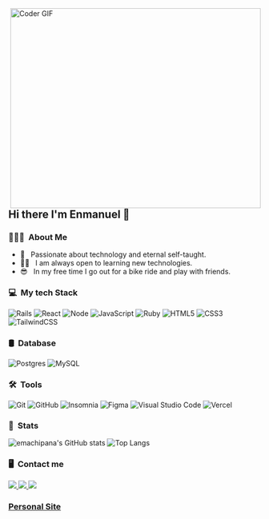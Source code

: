 <img align="right" src="https://media.giphy.com/media/SWoSkN6DxTszqIKEqv/giphy.gif" alt="Coder GIF" width="500" height="400">
<h2>Hi there I'm Enmanuel 👋</h2>

<h3> 👨🏻‍💻 &nbsp;About Me </h3>

- 🧠 &nbsp; Passionate about technology and eternal self-taught.
- 👨‍💻 &nbsp; I am always open to learning new technologies.
- 😎 &nbsp; In my free time I go out for a bike ride and play with friends.

<h3>💻 &nbsp;My tech Stack </h3>

![Rails](https://img.shields.io/badge/rails-%23CC0000.svg?style=for-the-badge&logo=ruby-on-rails&logoColor=white)
![React](https://img.shields.io/badge/react-%2320232a.svg?style=for-the-badge&logo=react&logoColor=%2361DAFB)
![Node](https://img.shields.io/badge/node-%2320232a.svg?style=for-the-badge&logo=node&logoColor=%2361DAFB)
![JavaScript](https://img.shields.io/badge/javascript-%23323330.svg?style=for-the-badge&logo=javascript&logoColor=%23F7DF1E)
![Ruby](https://img.shields.io/badge/ruby-%23CC342D.svg?style=for-the-badge&logo=ruby&logoColor=white)
![HTML5](https://img.shields.io/badge/html5-%23E34F26.svg?style=for-the-badge&logo=html5&logoColor=white)
![CSS3](https://img.shields.io/badge/css3-%231572B6.svg?style=for-the-badge&logo=css3&logoColor=white)
![TailwindCSS](https://img.shields.io/badge/tailwindcss-%2338B2AC.svg?style=for-the-badge&logo=tailwind-css&logoColor=white)

<h3>🛢 &nbsp;Database </h3>

![Postgres](https://img.shields.io/badge/postgres-%23316192.svg?style=for-the-badge&logo=postgresql&logoColor=white)
![MySQL](https://img.shields.io/badge/mysql-%2300f.svg?style=for-the-badge&logo=mysql&logoColor=white)

<h3>🛠 &nbsp;Tools </h3>

![Git](https://img.shields.io/badge/git-%23F05033.svg?style=for-the-badge&logo=git&logoColor=white)
![GitHub](https://img.shields.io/badge/github-%23121011.svg?style=for-the-badge&logo=github&logoColor=white)
![Insomnia](https://img.shields.io/badge/Insomnia-black?style=for-the-badge&logo=insomnia&logoColor=5849BE)
![Figma](https://img.shields.io/badge/figma-%23F24E1E.svg?style=for-the-badge&logo=figma&logoColor=white)
![Visual Studio Code](https://img.shields.io/badge/Visual%20Studio%20Code-0078d7.svg?style=for-the-badge&logo=visual-studio-code&logoColor=white)
![Vercel](https://img.shields.io/badge/vercel-%23000000.svg?style=for-the-badge&logo=vercel&logoColor=white)

<h3>🤖 &nbsp;Stats </h3>

![emachipana's GitHub stats](https://github-readme-stats.vercel.app/api?username=emachipana&show_icons=true&theme=calm)
![Top Langs](https://github-readme-stats.vercel.app/api/top-langs/?username=emachipana&layout=compact&theme=calm)

<h3>🖥 &nbsp;Contact me </h3>

<p>
    <a href="https://www.linkedin.com/in/enmanuel-chipana-araujo-44aa5a226/" alt="LinkedIn">
        <img src="https://img.shields.io/badge/linkedin-%230077B5.svg?style=for-the-badge&logo=linkedin&logoColor=white" />
    </a>
    <a href="https://www.facebook.com/enmanuel.chipana/" alt="Facebook">
        <img src="https://img.shields.io/badge/Facebook-%231877F2.svg?style=for-the-badge&logo=Facebook&logoColor=white" />
    </a>
    <a href="https://www.instagram.com/enmanuelchipana/" alt="Instagram">
        <img src="https://img.shields.io/badge/Instagram-%23E4405F.svg?style=for-the-badge&logo=Instagram&logoColor=white" />
    </a>
    <a href="https://emachipana.vercel.app/" target="_blank"><h3>Personal Site</h3></a>
</p>
